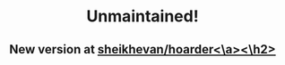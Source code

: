 <div align="center">
  <h1 align="center">Unmaintained!</h1>
  <h2 align="center">New version at <a href="https://github.com/sheikhevan/hoarder">sheikhevan/hoarder<\a><\h2>
</div>